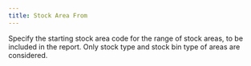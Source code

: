 ```yaml
---
title: Stock Area From
---
```



Specify the starting stock area code for the range of stock areas, to  be included in the report. Only stock type and stock bin type of areas  are considered.
